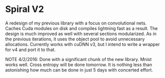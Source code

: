 # Spiral V2

A redesign of my previous library with a focus on convolutional nets. Caches Cuda modules on disk and compiles lightning fast as a result. The design is much improved as well with several sections modularized. As in the previous iterations, it uses the object pool to avoid unnecessary allocations. Currently works with cuDNN v3, but I intend to write a wrapper for v4 and port it to that.

NOTE 4/2/2016: Done with a significant chunk of the new library. Mnist works well. Cross entropy will be done tomorrow. It is nothing less than astonishing how much can be done in just 5 days with concerted effort.
